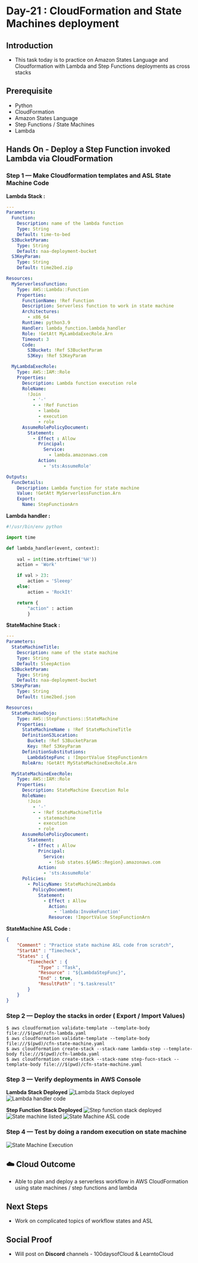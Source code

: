 # Day-21 : CloudFormation and State Machines deployment

## Introduction

- This task today is to practice on Amazon States Language and Cloudformation with Lambda and Step Functions deployments as cross stacks

## Prerequisite

- Python
- CloudFormation
- Amazon States Language
- Step Functions / State Machines
- Lambda

## Hands On - Deploy a Step Function invoked Lambda via CloudFormation

### Step 1 — Make Cloudformation templates and ASL State Machine Code

**Lambda Stack :**
```yaml
---
Parameters:
  Function:
    Description: name of the lambda function
    Type: String
    Default: time-to-bed
  S3BucketParam:
    Type: String
    Default: naa-deployment-bucket
  S3KeyParam:
    Type: String
    Default: time2bed.zip

Resources:
  MyServerlessFunction:
    Type: AWS::Lambda::Function
    Properties:
      FunctionName: !Ref Function
      Description: Serverless function to work in state machine
      Architectures:
        - x86_64
      Runtime: python3.9
      Handler: lambda_function.lambda_handler
      Role: !GetAtt MyLambdaExecRole.Arn
      Timeout: 3
      Code:
        S3Bucket: !Ref S3BucketParam
        S3Key: !Ref S3KeyParam

  MyLambdaExecRole:
    Type: AWS::IAM::Role
    Properties:
      Description: Lambda function execution role
      RoleName: 
        !Join 
          - '-'
          - - !Ref Function
            - lambda
            - execution
            - role
      AssumeRolePolicyDocument:
        Statement:
          - Effect : Allow
            Principal:
              Service: 
                - lambda.amazonaws.com
            Action:
              - 'sts:AssumeRole'

Outputs:
  FuncDetails:
    Description: Lambda function for state machine
    Value: !GetAtt MyServerlessFunction.Arn
    Export:
      Name: StepFunctionArn
```
**Lambda handler :**
```python
#!/usr/bin/env python

import time

def lambda_handler(event, context):
    
    val = int(time.strftime('%H'))
    action = 'Work'

    if val > 23:
        action = 'Sleeep'
    else:
        action = 'RockIt'

    return {
        "action" : action
        }
```

**StateMachine Stack :**
```yaml
---
Parameters:
  StateMachineTitle:
    Description: name of the state machine
    Type: String
    Default: SleepAction
  S3BucketParam:
    Type: String
    Default: naa-deployment-bucket
  S3KeyParam:
    Type: String
    Default: time2bed.json

Resources:
  StateMachineDojo:
    Type: AWS::StepFunctions::StateMachine
    Properties:
      StateMachineName : !Ref StateMachineTitle
      DefinitionS3Location:
        Bucket: !Ref S3BucketParam
        Key: !Ref S3KeyParam
      DefinitionSubstitutions:
        LambdaStepFunc : !ImportValue StepFunctionArn
      RoleArn: !GetAtt MyStateMachineExecRole.Arn

  MyStateMachineExecRole:
    Type: AWS::IAM::Role
    Properties:
      Description: StateMachine Execution Role
      RoleName: 
        !Join 
          - '-'
          - - !Ref StateMachineTitle
            - statemachine
            - execution
            - role
      AssumeRolePolicyDocument:
        Statement:
          - Effect : Allow
            Principal:
              Service: 
                - !Sub states.${AWS::Region}.amazonaws.com
            Action:
              - 'sts:AssumeRole'
      Policies:
        - PolicyName: StateMachine2Lambda
          PolicyDocument:
            Statement:
              - Effect : Allow
                Action: 
                  - 'lambda:InvokeFunction'
                Resource: !ImportValue StepFunctionArn
```

**StateMachine ASL Code :**
```json
{
    "Comment" : "Practice state machine ASL code from scratch",
    "StartAt" : "Timecheck",
    "States" : {
        "Timecheck" : {
            "Type" : "Task",
            "Resource" : "${LambdaStepFunc}",
            "End" : true,
            "ResultPath" : "$.taskresult"
        }
    }
}
```

### Step 2 — Deploy the stacks in order ( Export / Import Values)

```console
$ aws cloudformation validate-template --template-body file:///$(pwd)/cfn-lambda.yaml
$ aws cloudformation validate-template --template-body file:///$(pwd)/cfn-state-machine.yaml
$ aws cloudformation create-stack --stack-name lambda-step --template-body file:///$(pwd)/cfn-lambda.yaml
$ aws cloudformation create-stack --stack-name step-fucn-stack --template-body file:///$(pwd)/cfn-state-machine.yaml
```

### Step 3 — Verify deployments in AWS Console

**Lambda Stack Deployed**
![Lambda Stack deployed](assets/lambda-stack-deployed-screen.png)
![Lambda handler code](assets/function-deployed-with-code-screen.png)

**Step Function Stack Deployed**
![Step function stack deployed](assets/step-function-stack-deployed-screen.png)
![State machine listed](assets/state-machine-deployed-screen.png)
![State Machine ASL code](assets/state-machine-asl-code-deployed-screen.png)

### Step 4 — Test by doing a random execution on state machine

![State Machine Execution](assets/state-machine-execution-works-screen.png)

## ☁️ Cloud Outcome

- Able to plan and deploy a serverless workflow in AWS CloudFormation using state machines / step functions and lambda

## Next Steps

- Work on complicated topics of workflow states and ASL

## Social Proof

- Will post on **Discord** channels - 100daysofCloud & LearntoCloud
